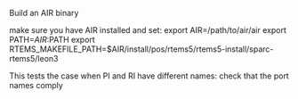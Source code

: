 Build an AIR binary

make sure you have AIR installed and set:
export AIR=/path/to/air/air
export PATH=$AIR:$PATH
export RTEMS_MAKEFILE_PATH=$AIR/install/pos/rtems5/rtems5-install/sparc-rtems5/leon3

This tests the case when PI and RI have different names: check that the port names comply
